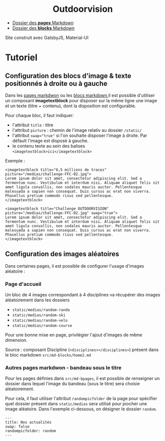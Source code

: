 <h1 align="center">
  Outdoorvision
</h1>

- [Dossier des **pages** Markdown](src/md-pages/)
- [Dossier des **blocks** Markdown](src/md-blocks/)

Site construit avec GatsbyJS, Material-UI


# Tutoriel

## Configuration des blocs d'image & texte positionnés à droite ou à gauche
Dans les [pages markdwon](src/md-pages/) ou les [blocs markdown](src/md-blocks/),il est possible d'utiliser un composant **imagetextblock** pour disposer sur la même ligne une image et un texte (titre + contenu), dont la disposition est configurable.

Pour chaque bloc, il faut indiquer:
- l'attribut `title` : titre
- l'attribut `picture` : chemin de l'image relativ au dossier `/static/`
- l'attribut `swap="true"` si l'on souhaite disposer l'image à droite. Par défault l'image est disposé à gauche.
- le contenu texte au sein des balises `<imagetextblock>ici</imagetextblock>`

Exemple : 

```
<imagetextblock title="6,5 millions de traces" picture="/medias/challenge-FFC-02.jpg">
Lorem ipsum dolor sit amet, consectetur adipiscing elit. Sed a fermentum nunc. Vestibulum et interdum nisi. Aliquam aliquet felis sit amet ligula convallis, non sodales mauris auctor. Pellentesque malesuada a sapien non consequat. Duis cursus ac erat non viverra. Phasellus pretium commodo risus sed pellentesque.
</imagetextblock>

<imagetextblock title="Challenge OUTDOORVISION" picture="/medias/challenge-FFC-02.jpg" swap="true">
Lorem ipsum dolor sit amet, consectetur adipiscing elit. Sed a fermentum nunc. Vestibulum et interdum nisi. Aliquam aliquet felis sit amet ligula convallis, non sodales mauris auctor. Pellentesque malesuada a sapien non consequat. Duis cursus ac erat non viverra. Phasellus pretium commodo risus sed pellentesque.
</imagetextblock>
```

## Configuration des images aléatoires

Dans certaines pages, il est possible de configurer l'usage d'images aléatoire :

### Page d'accueil

Un bloc de 4 images correspondant à 4 disciplines va récupérer des images aléatoirement dans les dossiers 
- `static/medias/random-rando`
- `static/medias/random-ski`
- `static/medias/random-velo`
- `static/medias/random-course`

Pour une bonne mise en page, privilégier l'ajout d'images de même dimension.

Source : composant Discipline (`<disciplines></disciplines>`) présent dans le bloc markdown `src/md-blocks/home2.md` 

### Autres pages markdwon - bandeau sous le titre

Pour les pages définies dans `src/md-bpages`, il est possible de renseigner un dossier dans lequel l'image du bandeau (sous le titre) sera choisie aléatoirement. 

Pour cela, il faut utiliser l'attribut `randompicfolder` de la page pour spécifier quel dossier présent dans `static/medias` sera utilisé pour piocher une image aléatoire. Dans l'exemple ci-dessous, on désigner le dossier `random`.

```
---
title: Nos actualités
swap: false
randompicfolder: random
---
```
